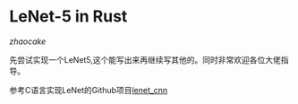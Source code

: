# LeNet-5 in Rust

*zhaocake*

先尝试实现一个LeNet5,这个能写出来再继续写其他的。同时非常欢迎各位大佬指导。

参考C语言实现LeNet的Github项目[lenet_cnn](https://github.com/CerfVert94/lenet_cnn)
